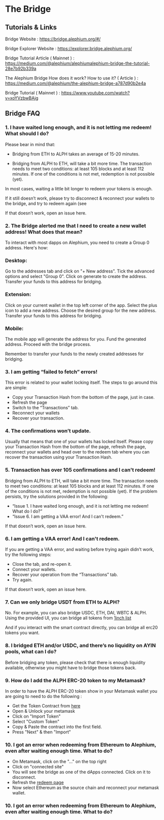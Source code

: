 # The Bridge

## Tutorials & Links

Bridge Website : https://bridge.alephium.org/#/

Bridge Explorer Website : https://explorer.bridge.alephium.org/

Bridge Tutorial Article ( Mainnet ) : https://medium.com/@alephium/alephiumalephium-bridge-the-tutorial-28e7b92b339a

The Alephium Bridge How does it work? How to use it? ( Article ) : https://medium.com/@alephium/the-alephium-bridge-a787d90b2e4a

Bridge Tutorial ( Mainnet ) : https://www.youtube.com/watch?v=xoYVzbwBAjg 
 
## Bridge FAQ

### 1. I have waited long enough, and it is not letting me redeem! What should I do? 

Please bear in mind that: 

- Bridging from ETH to ALPH takes an average of 15-20 minutes.

- Bridging from ALPH to ETH, will take a bit more time. The transaction needs to meet two conditions: at least 105 blocks and at least 112 minutes. If one of the conditions is not met, redemption is not possible (yet).

In most cases, waiting a little bit longer to redeem your tokens is enough. 

If it still doesn’t work, please try to disconnect & reconnect your wallets to the bridge, and try to redeem again (see

If that doesn’t work, open an issue here.


### 2. The Bridge alerted me that I need to create a new wallet address! What does that mean? 

To interact with most dapps on Alephium, you need to create a Group 0 address. Here's how:

### Desktop:

Go to the addresses tab and click on "+ New address".
Tick the advanced options and select "Group 0".
Click on generate to create the address.
Transfer your funds to this address for bridging.

### Extension:

Click on your current wallet in the top left corner of the app.
Select the plus icon to add a new address.
Choose the desired group for the new address.
Transfer your funds to this address for bridging.


### Mobile:

The mobile app will generate the address for you.
Fund the generated address.
Proceed with the bridge process.


Remember to transfer your funds to the newly created addresses for bridging.

### 3. I am getting “failed to fetch” errors! 

This error is related to your wallet locking itself. The steps to go around this are simple:


- Copy your Transaction Hash from the bottom of the page, just in case.
- Refresh the page
- Switch to the “Transactions” tab.
- Reconnect your wallets
- Recover your transaction.

### 4. The confirmations won’t update.


Usually that means that one of your wallets has locked itself. Please copy your Transaction Hash from the bottom of the page, refresh the page, reconnect your wallets and head over to the redeem tab where you can recover the transaction using your Transaction Hash. 



### 5. Transaction has over 105 confirmations and I can't redeem!

Bridging from ALPH to ETH, will take a bit more time. The transaction needs to meet two conditions: at least 105 blocks and at least 112 minutes. If one of the conditions is not met, redemption is not possible (yet). If the problem persists, try the solutions provided in the following: 

- “Issue 1. I have waited long enough, and it is not letting me redeem! What do I do?”
- “Issue 6. I am getting a VAA error! And I can't redeem.” 

If that doesn’t work, open an issue here.

### 6. I am getting a VAA error! And I can't redeem.


If you are getting a VAA error, and waiting before trying again didn’t work, try the following steps: 

- Close the tab, and re-open it.
- Connect your wallets.
- Recover your operation from the “Transactions” tab.
- Try again.

If that doesn’t work, open an issue here.

### 7. Can we only bridge USDT from ETH to ALPH?

No. For example, you can also bridge USDC, ETH, DAI, WBTC & ALPH. Using the provided UI, you can bridge all tokens from [1inch list](https://tokenlists.org/token-list?url=tokens.1inch.eth)

And if you interact with the smart contract directly, you can bridge all erc20 tokens you want.


### 8. I bridged ETH and/or USDC, and there’s no liquidity on AYIN pools, what can I do?

Before bridging any token, please check that there is enough liquidity available, otherwise you might have to bridge those tokens back.


### 9. How do I add the ALPH ERC-20 token to my Metamask? 

In order to have the ALPH ERC-20 token show in your Metamask wallet you are going to need to do the following : 

- Get the Token Contract from [here](https://etherscan.io/token/0x590F820444fA3638e022776752c5eEF34E2F89A6)
- Open & Unlock your metamask
- Click on "Import Token"
- Select "Custom Token" 
- Copy & Paste the contract into the first field. 
- Press "Next" & then "Import"


### 10. I got an error when redeeming from Ethereum to Alephium, even after waiting enough time. What to do?

- On Metamask, click on the "..." on the top right
- Click on "connected site"
- You will see the bridge as one of the dApps connected. Click on it to disconnect.
- Refresh the [redeem page](https://bridge.alephium.org/#/redeem)
- Now select Ethereum as the source chain and reconnect your metamask wallet.


### 10. I got an error when redeeming from Ethereum to Alephium, even after waiting enough time. What to do?
